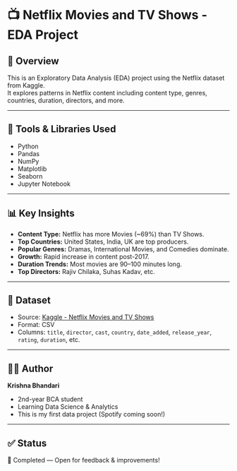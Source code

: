 # 📺 Netflix Movies and TV Shows - EDA Project

## 📌 Overview
This is an Exploratory Data Analysis (EDA) project using the Netflix dataset from Kaggle.  
It explores patterns in Netflix content including content type, genres, countries, duration, directors, and more.

---

## 🔧 Tools & Libraries Used
- Python
- Pandas
- NumPy
- Matplotlib
- Seaborn
- Jupyter Notebook

---

## 📊 Key Insights

- **Content Type:** Netflix has more Movies (~69%) than TV Shows.
- **Top Countries:** United States, India, UK are top producers.
- **Popular Genres:** Dramas, International Movies, and Comedies dominate.
- **Growth:** Rapid increase in content post-2017.
- **Duration Trends:** Most movies are 90–100 minutes long.
- **Top Directors:** Rajiv Chilaka, Suhas Kadav, etc.


---

## 📁 Dataset
- Source: [Kaggle - Netflix Movies and TV Shows](https://www.kaggle.com/datasets/shivamb/netflix-shows)
- Format: CSV
- Columns: `title`, `director`, `cast`, `country`, `date_added`, `release_year`, `rating`, `duration`, etc.

---




## 🧑‍💻 Author
**Krishna Bhandari**  
- 2nd-year BCA student  
- Learning Data Science & Analytics  
- This is my first data project (Spotify coming soon!)

---

## ✅ Status
🚀 Completed — Open for feedback & improvements!


